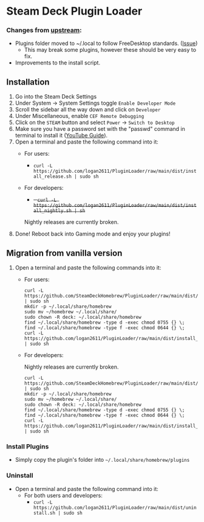 # Steam Deck Plugin Loader

### Changes from [upstream](https://github.com/SteamDeckHomebrew/PluginLoader):
- Plugins folder moved to ~/.local to follow FreeDesktop standards. ([Issue](https://github.com/SteamDeckHomebrew/PluginLoader/issues/66))
    - This may break some plugins, however these should be very easy to fix.
- Improvements to the install script.

## Installation
1. Go into the Steam Deck Settings
2. Under System -> System Settings toggle `Enable Developer Mode`
3. Scroll the sidebar all the way down and click on `Developer`
4. Under Miscellaneous, enable `CEF Remote Debugging`
5. Click on the `STEAM` button and select `Power` -> `Switch to Desktop`
6. Make sure you have a password set with the "passwd" command in terminal to install it ([YouTube Guide](https://www.youtube.com/watch?v=1vOMYGj22rQ)).
7. Open a terminal and paste the following command into it:
    - For users:
        - `curl -L https://github.com/logan2611/PluginLoader/raw/main/dist/install_release.sh | sudo sh`
    - For developers:
     	- ~~- `curl -L https://github.com/logan2611/PluginLoader/raw/main/dist/install_nightly.sh | sh`~~

        Nightly releases are currently broken.
8. Done! Reboot back into Gaming mode and enjoy your plugins!

## Migration from vanilla version
1. Open a terminal and paste the following commands into it:
    - For users:
        ```
        curl -L https://github.com/SteamDeckHomebrew/PluginLoader/raw/main/dist/uninstall.sh | sudo sh
        mkdir -p ~/.local/share/homebrew
        sudo mv ~/homebrew ~/.local/share/
        sudo chown -R deck: ~/.local/share/homebrew
        find ~/.local/share/homebrew -type d -exec chmod 0755 {} \;
        find ~/.local/share/homebrew -type f -exec chmod 0644 {} \;
        curl -L https://github.com/logan2611/PluginLoader/raw/main/dist/install_release.sh | sudo sh
        ```
    - For developers:

        Nightly releases are currently broken.
        ```
        curl -L https://github.com/SteamDeckHomebrew/PluginLoader/raw/main/dist/uninstall.sh | sudo sh
        mkdir -p ~/.local/share/homebrew
        sudo mv ~/homebrew ~/.local/share/
        sudo chown -R deck: ~/.local/share/homebrew
        find ~/.local/share/homebrew -type d -exec chmod 0755 {} \;
        find ~/.local/share/homebrew -type f -exec chmod 0644 {} \;
        curl -L https://github.com/logan2611/PluginLoader/raw/main/dist/install_nightly.sh | sudo sh
        ```

### Install Plugins
- Simply copy the plugin's folder into `~/.local/share/homebrew/plugins`

### Uninstall
- Open a terminal and paste the following command into it:
    - For both users and developers:
        - `curl -L https://github.com/logan2611/PluginLoader/raw/main/dist/uninstall.sh | sudo sh`
